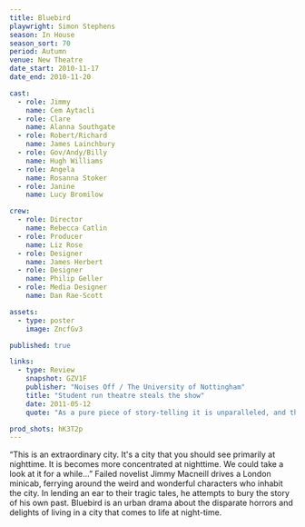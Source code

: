 ```yaml
---
title: Bluebird
playwright: Simon Stephens
season: In House
season_sort: 70
period: Autumn
venue: New Theatre
date_start: 2010-11-17
date_end: 2010-11-20

cast:
  - role: Jimmy
    name: Cem Aytacli
  - role: Clare
    name: Alanna Southgate
  - role: Robert/Richard
    name: James Lainchbury
  - role: Gov/Andy/Billy
    name: Hugh Williams
  - role: Angela
    name: Rosanna Stoker
  - role: Janine
    name: Lucy Bromilow

crew:
  - role: Director
    name: Rebecca Catlin
  - role: Producer
    name: Liz Rose
  - role: Designer
    name: James Herbert
  - role: Designer
    name: Philip Geller
  - role: Media Designer
    name: Dan Rae-Scott

assets:
  - type: poster
    image: ZncfGv3

published: true

links:
  - type: Review
    snapshot: GZV1F
    publisher: "Noises Off / The University of Nottingham"
    title: "Student run theatre steals the show"
    date: 2011-05-12
    quote: "As a pure piece of story-telling it is unparalleled, and the performances from the entire ensemble will tug at your heart strings, leave you with a tear in your eye and, in a bizarre juxtaposition, your heart lifted."

prod_shots: hK3T2p
---
```


“This is an extraordinary city. It's a city that you should see primarily at nighttime. It is becomes more concentrated at nighttime. We could take a look at it for a while...”
Failed novelist Jimmy Macneill drives a London minicab, ferrying around the weird and wonderful characters who inhabit the city. In lending an ear to their tragic tales, he attempts to bury the story of his own past.
Bluebird is an urban drama about the disparate horrors and delights of living in a city that comes to life at night-time.
